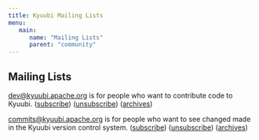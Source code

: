 ```yaml
---
title: Kyuubi Mailing Lists
menu:
   main:
      name: "Mailing Lists"
      parent: "community"
---
```

<!---
  Licensed under the Apache License, Version 2.0 (the "License");
  you may not use this file except in compliance with the License.
  You may obtain a copy of the License at

   http://www.apache.org/licenses/LICENSE-2.0

  Unless required by applicable law or agreed to in writing, software
  distributed under the License is distributed on an "AS IS" BASIS,
  WITHOUT WARRANTIES OR CONDITIONS OF ANY KIND, either express or implied.
  See the License for the specific language governing permissions and
  limitations under the License. See accompanying LICENSE file.
-->

## Mailing Lists
dev@kyuubi.apache.org is for people who want to contribute code to Kyuubi. ([subscribe](mailto:dev-subscribe@kyuubi.apache.org)) ([unsubscribe](mailto:dev-unsubscribe@kyuubi.apache.org)) ([archives](https://lists.apache.org/list.html?dev@kyuubi.apache.org))

commits@kyuubi.apache.org is for people who want to see changed made in the Kyuubi version control system. ([subscribe](mailto:commits-subscribe@kyuubi.apache.org)) ([unsubscribe](mailto:commits-unsubscribe@kyuubi.apache.org)) ([archives](https://lists.apache.org/list.html?commits@kyuubi.apache.org))
